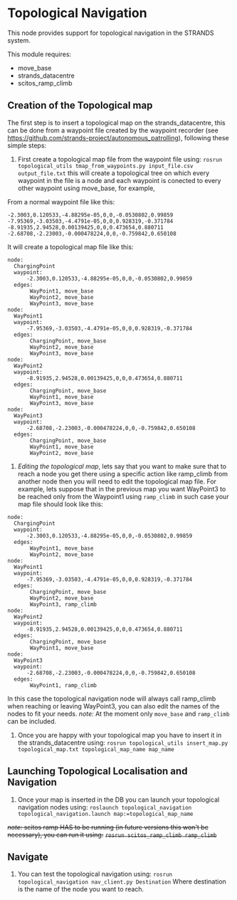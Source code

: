 Topological Navigation
======================

This node provides support for topological navigation in the STRANDS system. 

This module requires:
 * move_base
 * strands_datacentre
 * scitos_ramp_climb


## Creation of the Topological map

The first step is to insert a topological map on the strands_datacentre, this can be done from a waypoint file created by the waypoint recorder (see https://github.com/strands-project/autonomous_patrolling), following these simple steps:

1. First create a topological map file from the waypoint file using:
`rosrun topological_utils tmap_from_waypoints.py input_file.csv output_file.txt` this will create a topological tree on which every waypoint in the file is a node and each waypoint is conected to every other waypoint using move_base, for example,

  From a normal waypoint file like this:
  ```
  -2.3003,0.120533,-4.88295e-05,0,0,-0.0530802,0.99859
  -7.95369,-3.03503,-4.4791e-05,0,0,0.928319,-0.371784
  -8.91935,2.94528,0.00139425,0,0,0.473654,0.880711
  -2.68708,-2.23003,-0.000478224,0,0,-0.759842,0.650108
  ```
  It will create a topological map file like this:
  ```
  node: 
  	ChargingPoint
  	waypoint:
  		-2.3003,0.120533,-4.88295e-05,0,0,-0.0530802,0.99859
  	edges:
  		 WayPoint1, move_base
  		 WayPoint2, move_base
  		 WayPoint3, move_base
  node: 
  	WayPoint1
  	waypoint:
  		-7.95369,-3.03503,-4.4791e-05,0,0,0.928319,-0.371784
  	edges:
  		 ChargingPoint, move_base
  		 WayPoint2, move_base
  		 WayPoint3, move_base
  node: 
  	WayPoint2
  	waypoint:
  		-8.91935,2.94528,0.00139425,0,0,0.473654,0.880711
  	edges:
  		 ChargingPoint, move_base
  		 WayPoint1, move_base
  		 WayPoint3, move_base
  node: 
  	WayPoint3
  	waypoint:
  		-2.68708,-2.23003,-0.000478224,0,0,-0.759842,0.650108
  	edges:
  		 ChargingPoint, move_base
  		 WayPoint1, move_base
  		 WayPoint2, move_base
  ```
1. *Editing the topological map*, lets say that you want to make sure that to reach a node you get there using a specific action like ramp_climb from another node then you will need to edit the topological map file. For example, lets suppose that in the previous map you want WayPoint3 to be reached only from the Waypoint1 using `ramp_climb` in such case your map file should look like this:

  ```
  node: 
  	ChargingPoint
  	waypoint:
  		-2.3003,0.120533,-4.88295e-05,0,0,-0.0530802,0.99859
  	edges:
  		 WayPoint1, move_base
  		 WayPoint2, move_base
  node: 
  	WayPoint1
  	waypoint:
  		-7.95369,-3.03503,-4.4791e-05,0,0,0.928319,-0.371784
  	edges:
  		 ChargingPoint, move_base
  		 WayPoint2, move_base
  		 WayPoint3, ramp_climb
  node: 
  	WayPoint2
  	waypoint:
  		-8.91935,2.94528,0.00139425,0,0,0.473654,0.880711
  	edges:
  		 ChargingPoint, move_base
  		 WayPoint1, move_base
  node: 
  	WayPoint3
  	waypoint:
  		-2.68708,-2.23003,-0.000478224,0,0,-0.759842,0.650108
  	edges:
  		 WayPoint1, ramp_climb
  ```
  In this case the topological navigation node will always call ramp_climb when reaching or leaving WayPoint3, you can also edit the names of the nodes to fit your needs.
  *note:* At the moment only `move_base` and `ramp_climb` can be included.
  
1. Once you are happy with your topological map you have to insert it in the strands_datacentre using:
  `rosrun topological_utils insert_map.py topological_map.txt topological_map_name map_name`

## Launching Topological Localisation and Navigation

1. Once your map is inserted in the DB you can launch your topological navigation nodes using:
  `roslaunch topological_navigation topological_navigation.launch map:=topological_map_name`

~~*note:* scitos ramp HAS to be running (in future versions this won't be necessary), you can run it using:~~
~~`rosrun scitos_ramp_climb ramp_climb`~~


## Navigate

1. You can test the topological navigation using:
  `rosrun topological_navigation nav_client.py Destination`
  Where destination is the name of the node you want to reach.


